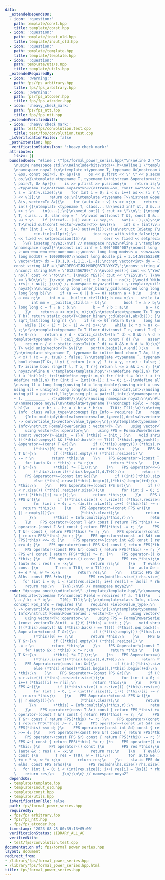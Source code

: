 ```yaml
---
data:
  _extendedDependsOn:
  - icon: ':question:'
    path: template/const.hpp
    title: template/const.hpp
  - icon: ':question:'
    path: template/inout_old.hpp
    title: template/inout_old.hpp
  - icon: ':question:'
    path: template/template.hpp
    title: template/template.hpp
  - icon: ':question:'
    path: template/utils.hpp
    title: template/utils.hpp
  _extendedRequiredBy:
  - icon: ':warning:'
    path: fps/fps_arbitrary.hpp
    title: fps/fps_arbitrary.hpp
  - icon: ':warning:'
    path: fps/fps_atcoder.hpp
    title: fps/fps_atcoder.hpp
  - icon: ':heavy_check_mark:'
    path: fps/fps_ntt.hpp
    title: fps/fps_ntt.hpp
  _extendedVerifiedWith:
  - icon: ':heavy_check_mark:'
    path: test/fps/convolution.test.cpp
    title: test/fps/convolution.test.cpp
  _isVerificationFailed: false
  _pathExtension: hpp
  _verificationStatusIcon: ':heavy_check_mark:'
  attributes:
    links: []
  bundledCode: "#line 2 \"fps/formal_power_series.hpp\"\n\n#line 2 \"template/template.hpp\"\
    \nusing namespace std;\n\n#include<bits/stdc++.h>\n#line 1 \"template/inout_old.hpp\"\
    \nnamespace noya2 {\n\ntemplate <typename T, typename U>\nostream &operator<<(ostream\
    \ &os, const pair<T, U> &p){\n    os << p.first << \" \" << p.second;\n    return\
    \ os;\n}\ntemplate <typename T, typename U>\nistream &operator>>(istream &is,\
    \ pair<T, U> &p){\n    is >> p.first >> p.second;\n    return is;\n}\n\ntemplate\
    \ <typename T>\nostream &operator<<(ostream &os, const vector<T> &v){\n    int\
    \ s = (int)v.size();\n    for (int i = 0; i < s; i++) os << (i ? \" \" : \"\"\
    ) << v[i];\n    return os;\n}\ntemplate <typename T>\nistream &operator>>(istream\
    \ &is, vector<T> &v){\n    for (auto &x : v) is >> x;\n    return is;\n}\n\nvoid\
    \ in() {}\ntemplate <typename T, class... U>\nvoid in(T &t, U &...u){\n    cin\
    \ >> t;\n    in(u...);\n}\n\nvoid out() { cout << \"\\n\"; }\ntemplate <typename\
    \ T, class... U, char sep = ' '>\nvoid out(const T &t, const U &...u){\n    cout\
    \ << t;\n    if (sizeof...(u)) cout << sep;\n    out(u...);\n}\n\ntemplate<typename\
    \ T>\nvoid out(const vector<vector<T>> &vv){\n    int s = (int)vv.size();\n  \
    \  for (int i = 0; i < s; i++) out(vv[i]);\n}\n\nstruct IoSetup {\n    IoSetup(){\n\
    \        cin.tie(nullptr);\n        ios::sync_with_stdio(false);\n        cout\
    \ << fixed << setprecision(15);\n        cerr << fixed << setprecision(7);\n \
    \   }\n} iosetup_noya2;\n\n} // namespace noya2\n#line 1 \"template/const.hpp\"\
    \nnamespace noya2{\n\nconst int iinf = 1'000'000'007;\nconst long long linf =\
    \ 2'000'000'000'000'000'000LL;\nconst long long mod998 =  998244353;\nconst long\
    \ long mod107 = 1000000007;\nconst long double pi = 3.14159265358979323;\nconst\
    \ vector<int> dx = {0,1,0,-1,1,1,-1,-1};\nconst vector<int> dy = {1,0,-1,0,1,-1,-1,1};\n\
    const string ALP = \"ABCDEFGHIJKLMNOPQRSTUVWXYZ\";\nconst string alp = \"abcdefghijklmnopqrstuvwxyz\"\
    ;\nconst string NUM = \"0123456789\";\n\nvoid yes(){ cout << \"Yes\\n\"; }\nvoid\
    \ no(){ cout << \"No\\n\"; }\nvoid YES(){ cout << \"YES\\n\"; }\nvoid NO(){ cout\
    \ << \"NO\\n\"; }\nvoid yn(bool t){ t ? yes() : no(); }\nvoid YN(bool t){ t ?\
    \ YES() : NO(); }\n\n} // namespace noya2\n#line 1 \"template/utils.hpp\"\nnamespace\
    \ noya2{\n\nunsigned long long inner_binary_gcd(unsigned long long a, unsigned\
    \ long long b){\n    if (a == 0 || b == 0) return a + b;\n    int n = __builtin_ctzll(a);\
    \ a >>= n;\n    int m = __builtin_ctzll(b); b >>= m;\n    while (a != b) {\n \
    \       int mm = __builtin_ctzll(a - b);\n        bool f = a > b;\n        unsigned\
    \ long long c = f ? a : b;\n        b = f ? b : a;\n        a = (c - b) >> mm;\n\
    \    }\n    return a << min(n, m);\n}\n\ntemplate<typename T> T gcd_fast(T a,\
    \ T b){ return static_cast<T>(inner_binary_gcd(abs(a),abs(b))); }\n\nlong long\
    \ sqrt_fast(long long n) {\n    if (n <= 0) return 0;\n    long long x = sqrt(n);\n\
    \    while ((x + 1) * (x + 1) <= n) x++;\n    while (x * x > n) x--;\n    return\
    \ x;\n}\n\ntemplate<typename T> T floor_div(const T n, const T d) {\n    assert(d\
    \ != 0);\n    return n / d - static_cast<T>((n ^ d) < 0 && n % d != 0);\n}\n\n\
    template<typename T> T ceil_div(const T n, const T d) {\n    assert(d != 0);\n\
    \    return n / d + static_cast<T>((n ^ d) >= 0 && n % d != 0);\n}\n\ntemplate<typename\
    \ T> void uniq(vector<T> &v){\n    sort(v.begin(),v.end());\n    v.erase(unique(v.begin(),v.end()),v.end());\n\
    }\n\ntemplate <typename T, typename U> inline bool chmin(T &x, U y) { return (y\
    \ < x) ? (x = y, true) : false; }\n\ntemplate <typename T, typename U> inline\
    \ bool chmax(T &x, U y) { return (x < y) ? (x = y, true) : false; }\n\ntemplate<typename\
    \ T> inline bool range(T l, T x, T r){ return l <= x && x < r; }\n\n} // namespace\
    \ noya2\n#line 8 \"template/template.hpp\"\n\n#define rep(i,n) for (int i = 0;\
    \ i < (int)(n); i++)\n#define repp(i,m,n) for (int i = (m); i < (int)(n); i++)\n\
    #define reb(i,n) for (int i = (int)(n-1); i >= 0; i--)\n#define all(v) (v).begin(),(v).end()\n\
    \nusing ll = long long;\nusing ld = long double;\nusing uint = unsigned int;\n\
    using ull = unsigned long long;\nusing pii = pair<int,int>;\nusing pll = pair<ll,ll>;\n\
    using pil = pair<int,ll>;\nusing pli = pair<ll,int>;\n\nnamespace noya2{\n\n/*\u3000\
    ~ (. _________ . /)\u3000*/\n\n}\n\nusing namespace noya2;\n\n\n#line 4 \"fps/formal_power_series.hpp\"\
    \n\nnamespace noya2{\n\ntemplate<typename T>\nconcept Field = requires (T a, T\
    \ b){\n    a + b; a - b; a / b; a * b;\n    T(0); T(1);\n};\n\ntemplate<class\
    \ Info, class value_type>\nconcept Fps_Info = requires {\n    requires Field<value_type>;\n\
    \    {Info::multiply(declval<vector<value_type>>(),declval<vector<value_type>>())}\
    \ -> convertible_to<vector<value_type>>;\n};\n\ntemplate<typename T, Fps_Info<T>\
    \ Info>\nstruct FormalPowerSeries : vector<T> {\n    using vector<T>::vector;\n\
    \    using vector<T>::operator=;\n    using FPS = FormalPowerSeries;\n    FormalPowerSeries\
    \ (const vector<T> &init_ = {}){ (*this) = init_; }\n    void shrink(){ while\
    \ (!(*this).empty() && (*this).back() == T(0)) (*this).pop_back(); }\n    FPS\
    \ &operator+=(const T &r){\n        if ((*this).empty()) (*this).resize(1);\n\
    \        (*this)[0] += r;\n        return *this;\n    }\n    FPS &operator-=(const\
    \ T &r){\n        if ((*this).empty()) (*this).resize(1);\n        (*this)[0]\
    \ -= r;\n        return *this;\n    }\n    FPS &operator*=(const T &r){\n    \
    \    for (auto &x : *this) x *= r;\n        return *this;\n    }\n    FPS &operator/=(const\
    \ T &r){\n        (*this) *= T(1)/r;\n    }\n    FPS &operator<<=(const int &d){\n\
    \        (*this).insert((*this).begin(),d,T(0));\n        return *this;\n    }\n\
    \    FPS &operator>>=(const int &d){\n        if ((int)(*this).size() <= d) (*this).clear();\n\
    \        else (*this).erase((*this).begin(),(*this).begin()+d);\n        return\
    \ *this;\n    }\n    FPS &operator+=(const FPS &r){\n        if ((*this).size()\
    \ < r.size()) (*this).resize(r.size());\n        for (int i = 0; i < (int)(r.size());\
    \ i++) (*this)[i] += r[i];\n        return *this;\n    }\n    FPS &operator-=(const\
    \ FPS &r){\n        if ((*this).size() < r.size()) (*this).resize(r.size());\n\
    \        for (int i = 0; i < (int)(r.size()); i++) (*this)[i] -= r[i];\n     \
    \   return *this;\n    }\n    FPS &operator*=(const FPS &r){\n        if ((*this).empty()\
    \ || r.empty()){\n            (*this).clear();\n            return *this;\n  \
    \      }\n        (*this) = Info::multiply(*this,r);\n        return *this;\n\
    \    }\n    FPS operator+(const T &r) const { return FPS(*this) += r; }\n    FPS\
    \ operator-(const T &r) const { return FPS(*this) -= r; }\n    FPS operator*(const\
    \ T &r) const { return FPS(*this) *= r; }\n    FPS operator/(const T &r) const\
    \ { return FPS(*this) /= r; }\n    FPS operator<<(const int &d) const { return\
    \ FPS(*this) <<= d; }\n    FPS operator>>(const int &d) const { return FPS(*this)\
    \ >>= d; }\n    FPS operator+(const FPS &r) const { return FPS(*this) += r; }\n\
    \    FPS operator-(const FPS &r) const { return FPS(*this) -= r; }\n    FPS operator*(const\
    \ FPS &r) const { return FPS(*this) *= r; }\n    FPS operator+() const { return\
    \ *this; }\n    FPS operator-() const {\n        FPS res(*this);\n        for\
    \ (auto &x : res) x = -x;\n        return res;\n    }\n    T eval(const T &x)\
    \ const {\n        T res = T(0), w = T(1);\n        for (auto &e : *this) res\
    \ += e * w, w *= x;\n        return res;\n    }\n    static FPS dot(const FPS\
    \ &lhs, const FPS &rhs){\n        FPS res(min(lhs.size(),rhs.size()));\n     \
    \   for (int i = 0; i < (int)res.size(); i++) res[i] = lhs[i] * rhs[i];\n    \
    \    return res;\n    }\n};\n\n} // namespace noya2\n"
  code: "#pragma once\n\n#include\"../template/template.hpp\"\n\nnamespace noya2{\n\
    \ntemplate<typename T>\nconcept Field = requires (T a, T b){\n    a + b; a - b;\
    \ a / b; a * b;\n    T(0); T(1);\n};\n\ntemplate<class Info, class value_type>\n\
    concept Fps_Info = requires {\n    requires Field<value_type>;\n    {Info::multiply(declval<vector<value_type>>(),declval<vector<value_type>>())}\
    \ -> convertible_to<vector<value_type>>;\n};\n\ntemplate<typename T, Fps_Info<T>\
    \ Info>\nstruct FormalPowerSeries : vector<T> {\n    using vector<T>::vector;\n\
    \    using vector<T>::operator=;\n    using FPS = FormalPowerSeries;\n    FormalPowerSeries\
    \ (const vector<T> &init_ = {}){ (*this) = init_; }\n    void shrink(){ while\
    \ (!(*this).empty() && (*this).back() == T(0)) (*this).pop_back(); }\n    FPS\
    \ &operator+=(const T &r){\n        if ((*this).empty()) (*this).resize(1);\n\
    \        (*this)[0] += r;\n        return *this;\n    }\n    FPS &operator-=(const\
    \ T &r){\n        if ((*this).empty()) (*this).resize(1);\n        (*this)[0]\
    \ -= r;\n        return *this;\n    }\n    FPS &operator*=(const T &r){\n    \
    \    for (auto &x : *this) x *= r;\n        return *this;\n    }\n    FPS &operator/=(const\
    \ T &r){\n        (*this) *= T(1)/r;\n    }\n    FPS &operator<<=(const int &d){\n\
    \        (*this).insert((*this).begin(),d,T(0));\n        return *this;\n    }\n\
    \    FPS &operator>>=(const int &d){\n        if ((int)(*this).size() <= d) (*this).clear();\n\
    \        else (*this).erase((*this).begin(),(*this).begin()+d);\n        return\
    \ *this;\n    }\n    FPS &operator+=(const FPS &r){\n        if ((*this).size()\
    \ < r.size()) (*this).resize(r.size());\n        for (int i = 0; i < (int)(r.size());\
    \ i++) (*this)[i] += r[i];\n        return *this;\n    }\n    FPS &operator-=(const\
    \ FPS &r){\n        if ((*this).size() < r.size()) (*this).resize(r.size());\n\
    \        for (int i = 0; i < (int)(r.size()); i++) (*this)[i] -= r[i];\n     \
    \   return *this;\n    }\n    FPS &operator*=(const FPS &r){\n        if ((*this).empty()\
    \ || r.empty()){\n            (*this).clear();\n            return *this;\n  \
    \      }\n        (*this) = Info::multiply(*this,r);\n        return *this;\n\
    \    }\n    FPS operator+(const T &r) const { return FPS(*this) += r; }\n    FPS\
    \ operator-(const T &r) const { return FPS(*this) -= r; }\n    FPS operator*(const\
    \ T &r) const { return FPS(*this) *= r; }\n    FPS operator/(const T &r) const\
    \ { return FPS(*this) /= r; }\n    FPS operator<<(const int &d) const { return\
    \ FPS(*this) <<= d; }\n    FPS operator>>(const int &d) const { return FPS(*this)\
    \ >>= d; }\n    FPS operator+(const FPS &r) const { return FPS(*this) += r; }\n\
    \    FPS operator-(const FPS &r) const { return FPS(*this) -= r; }\n    FPS operator*(const\
    \ FPS &r) const { return FPS(*this) *= r; }\n    FPS operator+() const { return\
    \ *this; }\n    FPS operator-() const {\n        FPS res(*this);\n        for\
    \ (auto &x : res) x = -x;\n        return res;\n    }\n    T eval(const T &x)\
    \ const {\n        T res = T(0), w = T(1);\n        for (auto &e : *this) res\
    \ += e * w, w *= x;\n        return res;\n    }\n    static FPS dot(const FPS\
    \ &lhs, const FPS &rhs){\n        FPS res(min(lhs.size(),rhs.size()));\n     \
    \   for (int i = 0; i < (int)res.size(); i++) res[i] = lhs[i] * rhs[i];\n    \
    \    return res;\n    }\n};\n\n} // namespace noya2"
  dependsOn:
  - template/template.hpp
  - template/inout_old.hpp
  - template/const.hpp
  - template/utils.hpp
  isVerificationFile: false
  path: fps/formal_power_series.hpp
  requiredBy:
  - fps/fps_arbitrary.hpp
  - fps/fps_ntt.hpp
  - fps/fps_atcoder.hpp
  timestamp: '2023-08-28 00:39:13+09:00'
  verificationStatus: LIBRARY_ALL_AC
  verifiedWith:
  - test/fps/convolution.test.cpp
documentation_of: fps/formal_power_series.hpp
layout: document
redirect_from:
- /library/fps/formal_power_series.hpp
- /library/fps/formal_power_series.hpp.html
title: fps/formal_power_series.hpp
---
```

